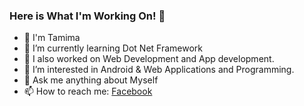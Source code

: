 ### Here is What I'm Working On! 👋
- 👋 I'm Tamima 
- 🔭 I’m currently learning Dot Net Framework
- 🌱 I also worked on Web Development and App development.
- 👀 I’m interested in Android & Web Applications and Programming.
- 💬 Ask me anything about Myself
- 📫 How to reach me: [Facebook](https://www.facebook.com/Miss.Tamima.Chowdhury)
